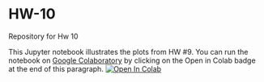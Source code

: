 # HW-10
Repository for Hw 10

This Jupyter notebook illustrates the plots from HW #9. You can run the notebook on [Google Colaboratory](https://colab.research.google.com) by clicking on the Open in Colab badge at the end of this paragraph.  [![Open In Colab](https://colab.research.google.com/assets/colab-badge.svg)](https://colab.research.google.com/github/corypadgett/notebook_template/blob/main/notebook_template.ipynb)

